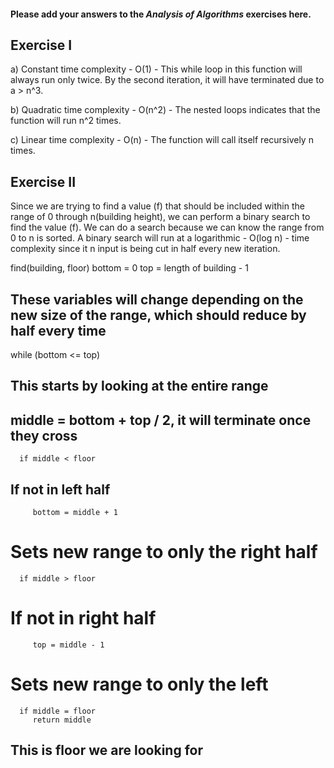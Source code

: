 #### Please add your answers to the ***Analysis of  Algorithms*** exercises here.

## Exercise I

a) Constant time complexity - O(1) - This while loop in this function will always run only twice. By the second iteration, it will have terminated due to a > n^3. 

b) Quadratic time complexity - O(n^2) - The nested loops indicates that the function will run n^2 times.

c) Linear time complexity - O(n) - The function will call itself recursively n times.

## Exercise II

Since we are trying to find a value (f) that should be included within the range of 0 through n(building height), we can perform a binary search to find the value (f). We can do a search because we can know the range from 0 to n is sorted. A binary search will run at a logarithmic - O(log n) - time complexity since it n input is being cut in half every new iteration.

find(building, floor)
   bottom = 0
   top = length of building - 1
   ## These variables will change depending on the new size of the range, which should reduce by half every time

   while (bottom <= top) 
   ## This starts by looking at the entire range
   ## middle = bottom + top / 2, it will terminate once they cross
      
      if middle < floor 
   ## If not in left half
         bottom = middle + 1 
   # Sets new range to only the right half

      if middle > floor 
   # If not in right half
         top = middle - 1 
   # Sets new range to only the left

      if middle = floor
         return middle  
   ## This is floor we are looking for

   



